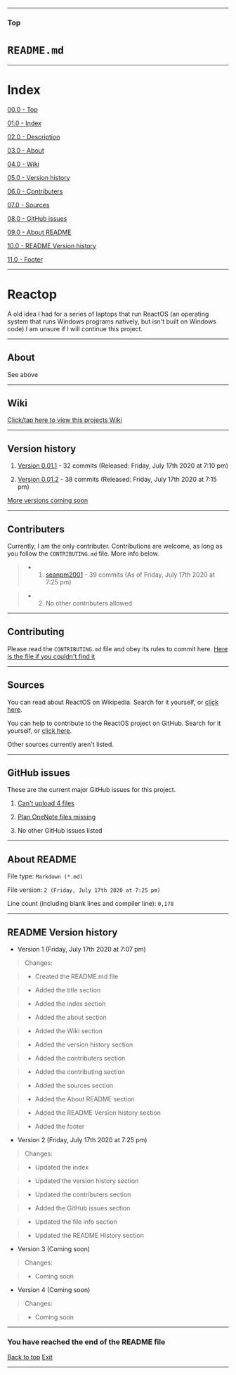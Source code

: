 
***

### Top

# `README.md`

***

# Index

[00.0 - Top](#Top)

[01.0 - Index](#Index)

[02.0 - Description](#Reactop)

[03.0 - About](#About)

[04.0 - Wiki](#Wiki)

[05.0 - Version history](#Version-history)

[06.0 - Contributers](#Contributers)

[07.0 - Sources](#Sources)

[08.0 - GitHub issues](#GitHub-issues)

[09.0 - About README](#About-README)

[10.0 - README Version history](#README-Version-history)

[11.0 - Footer](#You-have-reached-the-end-of-the-README-file)

***

# Reactop
A old idea I had for a series of laptops that run ReactOS (an operating system that runs Windows programs natively, but isn't built on Windows code) I am unsure if I will continue this project.

***

## About

See above

***

## Wiki

[Click/tap here to view this projects Wiki](https://github.com/seanpm2001/Reactop/wiki/)

***

## Version history

1. [Version 0.01.1](https://github.com/seanpm2001/Reactop/releases/tag/V0.01.1) - 32 commits (Released: Friday, July 17th 2020 at 7:10 pm)

2. [Version 0.01.2](https://github.com/seanpm2001/Reactop/releases/tag/V0.01.2) - 38 commits (Released: Friday, July 17th 2020 at 7:15 pm)

[More versions coming soon](https://github.com/seanpm2001/Reactop/releases)

***

## Contributers

Currently, I am the only contributer. Contributions are welcome, as long as you follow the `CONTRIBUTING.md` file. More info below.

> * 1. [seanpm2001](https://github.com/seanpm2001/) - 39 commits (As of Friday, July 17th 2020 at 7:25 pm)

> * 2. No other contributers allowed

***

## Contributing

Please read the `CONTRIBUTING.md` file and obey its rules to commit here. [Here is the file if you couldn't find it](https://github.com/seanpm2001/Reactop/blob/master/CONTRIBUTING.md)

***

## Sources

You can read about ReactOS on Wikipedia. Search for it yourself, or [click here](https://en.wikipedia.org/wiki/ReactOS).

You can help to contribute to the ReactOS project on GitHub. Search for it yourself, or [click here](https://github.com/reactos/reactos).

Other sources currently aren't listed.

***

## GitHub issues

These are the current major GitHub issues for this project.

1. [Can't upload 4 files](https://github.com/seanpm2001/Reactop/issues/1)

2. [Plan OneNote files missing](https://github.com/seanpm2001/Reactop/issues/2)

3. No other GitHub issues listed

***

## About README

File type: `Markdown (*.md)`

File version: `2 (Friday, July 17th 2020 at 7:25 pm)`

Line count (including blank lines and compiler line): `0,178`

***

## README Version history

* Version 1  (Friday, July 17th 2020 at 7:07 pm)

> Changes:

> * Created the README.md file

> * Added the title section

> * Added the index section

> * Added the about section

> * Added the Wiki section

> * Added the version history section

> * Added the contributers section

> * Added the contributing section

> * Added the sources section

> * Added the About README section

> * Added the README Version history section

> * Added the footer

* Version 2 (Friday, July 17th 2020 at 7:25 pm)

> Changes:

> * Updated the index

> * Updated the version history section

> * Updated the contributers section

> * Added the GitHub issues section

> * Updated the file info section

> * Updated the README History section

* Version 3 (Coming soon)

> Changes:

> * Coming soon

* Version 4 (Coming soon)

> Changes:

> * Coming soon

***

### You have reached the end of the README file

[Back to top](#Top) [Exit](https://github.com)

***
